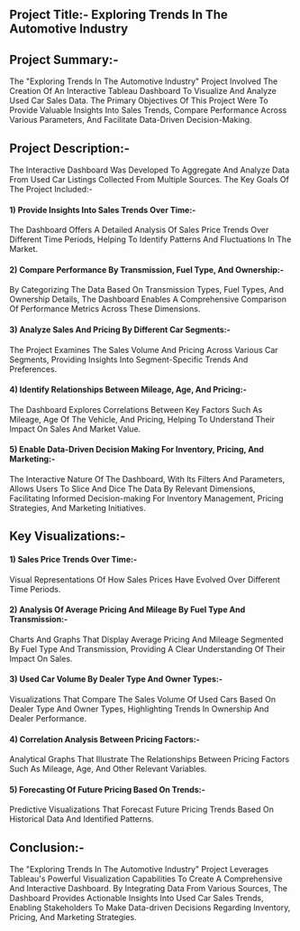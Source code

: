 ## Project Title:- Exploring Trends In The Automotive Industry

## Project Summary:-

The "Exploring Trends In The Automotive Industry" Project Involved The Creation Of An Interactive Tableau Dashboard To Visualize And Analyze Used Car Sales Data. The Primary Objectives Of This Project Were To Provide Valuable Insights Into Sales Trends, Compare Performance Across Various Parameters, And Facilitate Data-Driven Decision-Making.


## Project Description:-

The Interactive Dashboard Was Developed To Aggregate And Analyze Data From Used Car Listings Collected From Multiple Sources. 
The Key Goals Of The Project Included:-

#### 1) Provide Insights Into Sales Trends Over Time:- 
The Dashboard Offers A Detailed Analysis Of Sales Price Trends Over Different Time Periods, Helping To Identify Patterns And Fluctuations In The Market.

#### 2) Compare Performance By Transmission, Fuel Type, And Ownership:- 
By Categorizing The Data Based On Transmission Types, Fuel Types, And Ownership Details, The Dashboard Enables A Comprehensive Comparison Of Performance Metrics Across These Dimensions.

#### 3) Analyze Sales And Pricing By Different Car Segments:- 
The Project Examines The Sales Volume And Pricing Across Various Car Segments, Providing Insights Into Segment-Specific Trends And Preferences.

#### 4) Identify Relationships Between Mileage, Age, And Pricing:- 
The Dashboard Explores Correlations Between Key Factors Such As Mileage, Age Of The Vehicle, And Pricing, Helping To Understand Their Impact On Sales And Market Value.

#### 5) Enable Data-Driven Decision Making For Inventory, Pricing, And Marketing:- 
The Interactive Nature Of The Dashboard, With Its Filters And Parameters, Allows Users To Slice And Dice The Data By Relevant Dimensions, Facilitating Informed Decision-making For Inventory Management, Pricing Strategies, And Marketing Initiatives.

## Key Visualizations:-

#### 1) Sales Price Trends Over Time:- 
Visual Representations Of How Sales Prices Have Evolved Over Different Time Periods.

#### 2) Analysis Of Average Pricing And Mileage By Fuel Type And Transmission:- 
Charts And Graphs That Display Average Pricing And Mileage Segmented By Fuel Type And Transmission, Providing A Clear Understanding Of Their Impact On Sales.

#### 3) Used Car Volume By Dealer Type And Owner Types:- 
Visualizations That Compare The Sales Volume Of Used Cars Based On Dealer Type And Owner Types, Highlighting Trends In Ownership And Dealer Performance.

#### 4) Correlation Analysis Between Pricing Factors:- 
Analytical Graphs That Illustrate The Relationships Between Pricing Factors Such As Mileage, Age, And Other Relevant Variables.

#### 5) Forecasting Of Future Pricing Based On Trends:-
Predictive Visualizations That Forecast Future Pricing Trends Based On Historical Data And Identified Patterns.

## Conclusion:-

The "Exploring Trends In The Automotive Industry" Project Leverages Tableau's Powerful Visualization Capabilities To Create A Comprehensive And Interactive Dashboard. By Integrating Data From Various Sources, The Dashboard Provides Actionable Insights Into Used Car Sales Trends, Enabling Stakeholders To Make Data-driven Decisions Regarding Inventory, Pricing, And Marketing Strategies.
 
